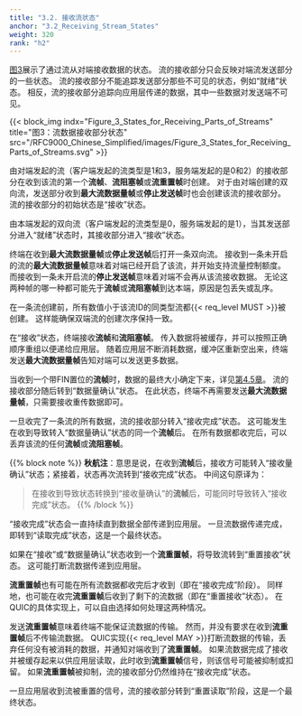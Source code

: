 ```yaml
---
title: "3.2. 接收流状态"
anchor: "3.2_Receiving_Stream_States"
weight: 320
rank: "h2"
---
```


[图3](#Figure_3_States_for_Receiving_Parts_of_Streams)展示了通过流从对端接收数据的状态。
流的接收部分只会反映对端流发送部分的一些状态。
流的接收部分不能追踪发送部分那些不可见的状态，例如“就绪”状态。
相反，流的接收部分追踪向应用层传递的数据，其中一些数据对发送端不可见。

{{< block_img
    indx="Figure_3_States_for_Receiving_Parts_of_Streams"
    title="图3：流数据接收部分状态"
    src="/RFC9000_Chinese_Simplified/images/Figure_3_States_for_Receiving_Parts_of_Streams.svg" >}}

由对端发起的流（客户端发起的流类型是1和3，服务端发起的是0和2）的接收部分在收到该流的第一个**流帧**、**流阻塞帧**或**流重置帧**时创建。
对于由对端创建的双向流，发送部分收到**最大流数据量帧**或**停止发送帧**时也会创建该流的接收部分。
流的接收部分的初始状态是“接收”状态。

由本端发起的双向流（客户端发起的流类型是0，服务端发起的是1），当其发送部分进入“就绪”状态时，其接收部分进入“接收”状态。

终端在收到**最大流数据量帧**或**停止发送帧**后打开一条双向流。
接收到一条未开启的流的**最大流数据量帧**意味着对端已经开启了该流，并开始支持流量控制额度。
而接收到一条未开启流的**停止发送帧**意味着对端不会再从该流接收数据。
无论这两种帧的哪一种都可能先于**流帧**或**流阻塞帧**到达本端，原因是包丢失或乱序。

在一条流创建前，所有数值小于该流ID的同类型流都{{< req_level MUST >}}被创建。
这样能确保双端流的创建次序保持一致。

在“接收”状态，终端接收**流帧**和**流阻塞帧**。
传入数据将被缓存，并可以按照正确顺序重组以便递给应用层。
随着应用层不断消耗数据，缓冲区重新空出来，终端发送**最大流数据量帧**告知对端可以发送更多数据。

当收到一个带FIN置位的**流帧**时，数据的最终大小确定下来，详见[第4.5章](#4.5_Stream_Final_Size)。
流的接收部分随后转到“数据量确认”状态。
在此状态，终端不再需要发送**最大流数据量帧**，只需要接收重传数据即可。

一旦收完了一条流的所有数据，流的接收部分转入“接收完成”状态。
这可能发生在收到导致转入“数据量确认”状态的同一个**流帧**后。
在所有数据都收完后，可以丢弃该流的任何**流帧**或**流阻塞帧**。

{{% block note %}}
**秋航注**：意思是说，在收到**流帧**后，接收方可能转入“接收量确认”状态；紧接着，状态再次流转到“接收完成”状态。
中间这句原译为：
> 在接收到导致状态转换到“接收量确认”的**流帧**后，可能同时导致转入“接收完成”状态。
{{% /block %}}

“接收完成”状态会一直持续直到数据全部传递到应用层。
一旦流数据传递完成，即转到“读取完成”状态，这是一个最终状态。

如果在“接收”或“数据量确认”状态收到一个**流重置帧**，将导致流转到“重置接收”状态。
这可能打断流数据传递到应用层。

**流重置帧**也有可能在所有流数据都收完后才收到（即在“接收完成”阶段）。
同样地，也可能在收完**流重置帧**后收到了剩下的流数据（即在“重置接收”状态）。
在QUIC的具体实现上，可以自由选择如何处理这两种情况。

发送**流重置帧**意味着终端不能保证流数据的传输。
然而，并没有要求在收到**流重置帧**后不传输流数据。
QUIC实现{{< req_level MAY >}}打断流数据的传输，丢弃任何没有被消耗的数据，并通知对端收到了**流重置帧**。
如果流数据完成了接收并被缓存起来以供应用层读取，此时收到**流重置帧**信号，则该信号可能被抑制或扣留。
如果**流重置帧**被抑制，流的接收部分仍然维持在“接收完成”状态。

一旦应用层收到流被重置的信号，流的接收部分转到“重置读取”阶段，这是一个最终状态。
